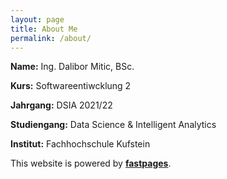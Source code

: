 ```yaml
---
layout: page
title: About Me
permalink: /about/
---
```


**Name:** Ing. Dalibor Mitic, BSc.

**Kurs:** Softwareentiwcklung 2

**Jahrgang:** DSIA 2021/22

**Studiengang:** Data Science & Intelligent Analytics

**Institut:** Fachhochschule Kufstein

This website is powered by **[fastpages](https://github.com/fastai/fastpages)**.
